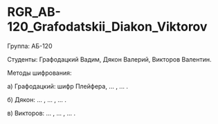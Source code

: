 # RGR_AB-120_Grafodatskii_Diakon_Viktorov
Группа: АБ-120

Студенты: Графодацкий Вадим, Дякон Валерий, Викторов Валентин.

Методы шифрования:

а) Графодацкий: шифр Плейфера, ... , ... .

б) Дякон: ... , ... , ... .

в) Викторов: ... , ... , ... .
